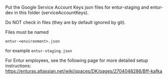 Put the Google Service Account Keys json files for entur-staging and entur-dev in this folder (serviceAccountKeys).

Do NOT check in files (they are by default ignored by git).

Files must be named

`entur-<environment>.json`

for example `entur-staging.json`

For Entur employees, see the following page for more detailed setup instructions:
https://enturas.atlassian.net/wiki/spaces/DK/pages/2704048286/Bff-kafka
